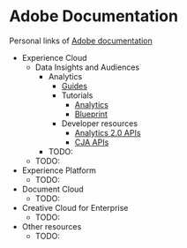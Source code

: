 # Adobe Documentation
Personal links of [Adobe documentation](https://experienceleague.adobe.com/en/docs)

* Experience Cloud
  * Data Insights and Audiences
    * Analytics
      * [Guides](https://github.com/dancer1325/adobe-analytics.en)
      * Tutorials
        * [Analytics](https://github.com/dancer1325/analytics-learn.en)
        * [Blueprint](https://github.com/dancer1325/blueprints-learn.en)
      * Developer resources
        * [Analytics 2.0 APIs](https://github.com/dancer1325/analytics-2.0-apis)
        * [CJA APIs](https://github.com/dancer1325/cja-apis)
    * TODO:
  * TODO:
* Experience Platform
  * TODO:
* Document Cloud
  * TODO:
* Creative Cloud for Enterprise
  * TODO:
* Other resources
  * TODO:
